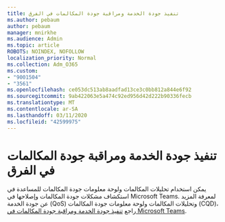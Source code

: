 ```yaml
---
title: تنفيذ جودة الخدمة ومراقبة جودة المكالمات في الفرق
ms.author: pebaum
author: pebaum
manager: mnirkhe
ms.audience: Admin
ms.topic: article
ROBOTS: NOINDEX, NOFOLLOW
localization_priority: Normal
ms.collection: Adm_O365
ms.custom:
- "9001504"
- "3561"
ms.openlocfilehash: ce053dc513ab8aadfad13ce3c0bb812a844e6f92
ms.sourcegitcommit: 9ab422063e5a474c92ed956d42d222b90336fecb
ms.translationtype: MT
ms.contentlocale: ar-SA
ms.lasthandoff: 03/11/2020
ms.locfileid: "42599975"
---
```

# <a name="implement-qos-and-monitor-call-quality-in-teams"></a>تنفيذ جودة الخدمة ومراقبة جودة المكالمات في الفرق

يمكن استخدام تحليلات المكالمات ولوحة معلومات جودة المكالمات للمساعدة في استكشاف مشكلات جودة المكالمات وإصلاحها في Microsoft Teams. لمعرفة المزيد عن جودة الخدمة (QoS) وتحليلات المكالمات ولوحة معلومات جودة المكالمات (CQD)، راجع [تنفيذ جودة الخدمة ومراقبة جودة المكالمات في Microsoft Teams](https://docs.microsoft.com/microsoftteams/monitor-call-quality-qos). 
